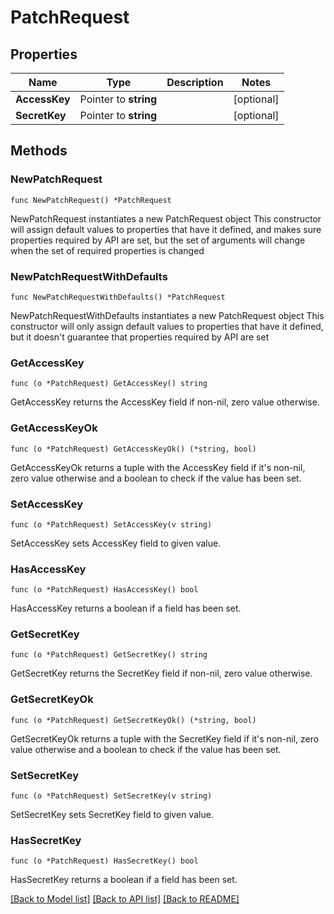 # PatchRequest

## Properties

Name | Type | Description | Notes
------------ | ------------- | ------------- | -------------
**AccessKey** | Pointer to **string** |  | [optional] 
**SecretKey** | Pointer to **string** |  | [optional] 

## Methods

### NewPatchRequest

`func NewPatchRequest() *PatchRequest`

NewPatchRequest instantiates a new PatchRequest object
This constructor will assign default values to properties that have it defined,
and makes sure properties required by API are set, but the set of arguments
will change when the set of required properties is changed

### NewPatchRequestWithDefaults

`func NewPatchRequestWithDefaults() *PatchRequest`

NewPatchRequestWithDefaults instantiates a new PatchRequest object
This constructor will only assign default values to properties that have it defined,
but it doesn't guarantee that properties required by API are set

### GetAccessKey

`func (o *PatchRequest) GetAccessKey() string`

GetAccessKey returns the AccessKey field if non-nil, zero value otherwise.

### GetAccessKeyOk

`func (o *PatchRequest) GetAccessKeyOk() (*string, bool)`

GetAccessKeyOk returns a tuple with the AccessKey field if it's non-nil, zero value otherwise
and a boolean to check if the value has been set.

### SetAccessKey

`func (o *PatchRequest) SetAccessKey(v string)`

SetAccessKey sets AccessKey field to given value.

### HasAccessKey

`func (o *PatchRequest) HasAccessKey() bool`

HasAccessKey returns a boolean if a field has been set.

### GetSecretKey

`func (o *PatchRequest) GetSecretKey() string`

GetSecretKey returns the SecretKey field if non-nil, zero value otherwise.

### GetSecretKeyOk

`func (o *PatchRequest) GetSecretKeyOk() (*string, bool)`

GetSecretKeyOk returns a tuple with the SecretKey field if it's non-nil, zero value otherwise
and a boolean to check if the value has been set.

### SetSecretKey

`func (o *PatchRequest) SetSecretKey(v string)`

SetSecretKey sets SecretKey field to given value.

### HasSecretKey

`func (o *PatchRequest) HasSecretKey() bool`

HasSecretKey returns a boolean if a field has been set.


[[Back to Model list]](../README.md#documentation-for-models) [[Back to API list]](../README.md#documentation-for-api-endpoints) [[Back to README]](../README.md)


